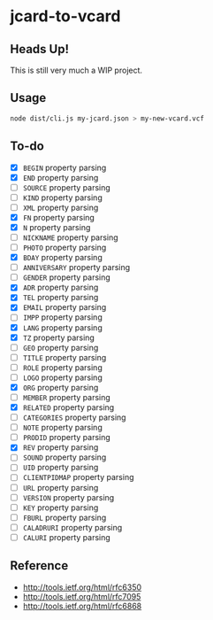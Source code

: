 # jcard-to-vcard

## Heads Up!

This is still very much a WIP project.

## Usage

```sh
node dist/cli.js my-jcard.json > my-new-vcard.vcf
```

## To-do

- [x] `BEGIN` property parsing
- [x] `END` property parsing
- [ ] `SOURCE` property parsing
- [ ] `KIND` property parsing
- [ ] `XML` property parsing
- [x] `FN` property parsing
- [x] `N` property parsing
- [ ] `NICKNAME` property parsing
- [ ] `PHOTO` property parsing
- [x] `BDAY` property parsing
- [ ] `ANNIVERSARY` property parsing
- [ ] `GENDER` property parsing
- [x] `ADR` property parsing
- [x] `TEL` property parsing
- [x] `EMAIL` property parsing
- [ ] `IMPP` property parsing
- [x] `LANG` property parsing
- [x] `TZ` property parsing
- [ ] `GEO` property parsing
- [ ] `TITLE` property parsing
- [ ] `ROLE` property parsing
- [ ] `LOGO` property parsing
- [x] `ORG` property parsing
- [ ] `MEMBER` property parsing
- [x] `RELATED` property parsing
- [ ] `CATEGORIES` property parsing
- [ ] `NOTE` property parsing
- [ ] `PRODID` property parsing
- [x] `REV` property parsing
- [ ] `SOUND` property parsing
- [ ] `UID` property parsing
- [ ] `CLIENTPIDMAP` property parsing
- [ ] `URL` property parsing
- [ ] `VERSION` property parsing
- [ ] `KEY` property parsing
- [ ] `FBURL` property parsing
- [ ] `CALADRURI` property parsing
- [ ] `CALURI` property parsing

## Reference

- http://tools.ietf.org/html/rfc6350
- http://tools.ietf.org/html/rfc7095
- http://tools.ietf.org/html/rfc6868

